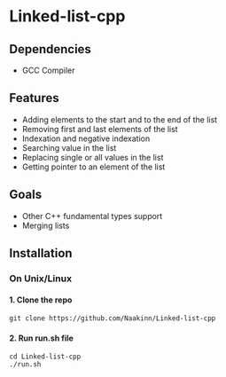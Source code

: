 # Linked-list-cpp
## Dependencies
- GCC Compiler
## Features
- Adding elements to the start and to the end of the list
- Removing first and last elements of the list
- Indexation and negative indexation
- Searching value in the list
- Replacing single or all values in the list
- Getting pointer to an element of the list

## Goals
- Other C++ fundamental types support
- Merging lists
## Installation 

###  On Unix/Linux
#### 1. Clone the repo 
```
git clone https://github.com/Naakinn/Linked-list-cpp
```
#### 2. Run run.sh file
```
cd Linked-list-cpp
./run.sh
```

